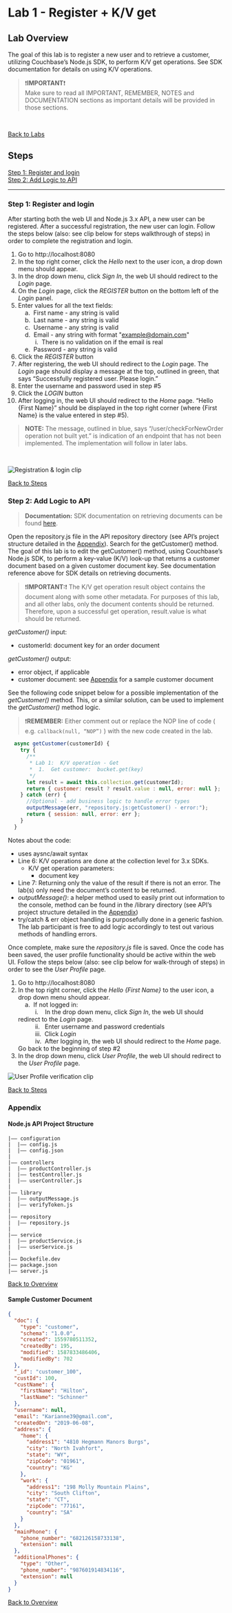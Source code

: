 # Lab 1 - Register + K/V get

## Lab Overview

The goal of this lab is to register a new user and to retrieve a customer, utilizing Couchbase’s Node.js SDK, to perform K/V get operations.   See SDK documentation for details on using K/V operations.

>:exclamation:**IMPORTANT**:exclamation:<br> Make sure to read all IMPORTANT, REMEMBER, NOTES and DOCUMENTATION sections as important details will be provided in those sections.

<br>

[Back to Labs](./windows_labs.md)<br> 

## Steps

[Step 1: Register and login](#step-1-regist-and-login)<br> 
[Step 2: Add Logic to API](#step-2-add-logic-to-api)<br> 

***

### Step 1: Register and login

After starting both the web UI and Node.js 3.x API, a new user can be registered.  After a successful registration, the new user can login.  Follow the steps below (also:  see clip below for steps walkthrough of steps) in order to complete the registration and login.

1. Go to http://localhost:8080
2. In the top right corner, click the *Hello* next to the user icon, a drop down menu should appear.
3. In the drop down menu, click *Sign In*, the web UI should redirect to the *Login* page.
4. On the *Login* page, click the *REGISTER* button on the bottom left of the *Login* panel.
5. Enter values for all the text fields:<br> 
&nbsp;&nbsp;&nbsp;&nbsp;a.&nbsp;&nbsp;First name - any string is valid<br> 
&nbsp;&nbsp;&nbsp;&nbsp;b.&nbsp;&nbsp;Last name - any string is valid<br> 
&nbsp;&nbsp;&nbsp;&nbsp;c.&nbsp;&nbsp;Username - any string is valid<br> 
&nbsp;&nbsp;&nbsp;&nbsp;d.&nbsp;&nbsp;Email - any string with format "example@domain.com"<br> 
&nbsp;&nbsp;&nbsp;&nbsp;&nbsp;&nbsp;&nbsp;&nbsp;&nbsp;&nbsp;i.&nbsp;&nbsp;There is no validation on if the email is real<br> 
&nbsp;&nbsp;&nbsp;&nbsp;e.&nbsp;&nbsp;Password - any string is valid<br> 
6. Click the *REGISTER* button
7. After registering, the web UI should redirect to the *Login* page.  The *Login* page should display a message at the top, outlined in green, that says “Successfully registered user.  Please login.”
8. Enter the username and password used in step #5
9. Click the *LOGIN* button
10. After logging in, the web UI should redirect to the *Home* page.  “Hello {First Name}” should be displayed in the top right corner (where {First Name} is the value entered in step #5).

>**NOTE:**  The message, outlined in blue, says “/user/checkForNewOrder operation not built yet.” is indication of an endpoint that has not been implemented.  The implementation will follow in later labs.
<br> 

![Registration & login clip](./images/registration_login.gif)

[Back to Steps](#steps)<br> 

### Step 2: Add Logic to API

>**Documentation:**  SDK documentation on retrieving documents can be found [here](https://docs.couchbase.com/nodejs-sdk/current/howtos/kv-operations.html#retrieving-full-documents).

Open the repository.js file in the API repository directory (see API’s project structure detailed in the [Appendix](#nodejs-api-project-structure)).  Search for the getCustomer() method.  The goal of this lab is to edit the getCustomer() method, using Couchbase’s Node.js SDK, to perform a key-value (K/V) look-up that returns a customer document based on a given customer document key.  See documentation reference above for SDK details on retrieving documents.

>:exclamation:**IMPORTANT:**:exclamation: The K/V get operation result object contains the document along with some other metadata.  For purposes of this lab, and all other labs, only the document contents should be returned.  Therefore, upon a successful get operation, result.value is what should be returned.

*getCustomer()* input:
- customerId:  document key for an order document

*getCustomer()* output:
- error object, if applicable
- customer document:  see [Appendix](#sample-customer-document) for a sample customer document

See the following code snippet below for a possible implementation of the *getCustomer()* method.  This, or a similar solution, can be used to implement the *getCustomer()* method logic.  

>:exclamation:**REMEMBER:**  Either comment out or replace the NOP line of code ( e.g. ```callback(null, “NOP”)``` ) with the new code created in the lab.

```javascript
  async getCustomer(customerId) {
    try {
      /**
       * Lab 1:  K/V operation - Get
       *  1.  Get customer:  bucket.get(key)
       */
      let result = await this.collection.get(customerId);
      return { customer: result ? result.value : null, error: null };
    } catch (err) {
      //Optional - add business logic to handle error types
      outputMessage(err, "repository.js:getCustomer() - error:");
      return { session: null, error: err };
    }
  }
```

Notes about the code:
- uses aysnc/await syntax
- Line 6:  K/V operations are done at the collection level for 3.x SDKs.
  + K/V get operation parameters:
    * document key
- Line 7:  Returning only the value of the result if there is not an error.  The lab(s) only need the document’s content to be returned.
- *outputMessage()*:  a helper method used to easily print out information to the console, method can be found in the /library directory (see API’s project structure detailed in the [Appendix](#nodejs-api-project-structure))
- try/catch & err object handling is purposefully done in a generic fashion.  The lab participant is free to add logic accordingly to test out various methods of handling errors.

Once complete, make sure the *repository.js* file is saved.  Once the code has been saved, the user profile functionality should be active within the web UI.   Follow the steps below (also:  see clip below for walk-through of steps) in order to see the *User Profile* page.

1. Go to http://localhost:8080
2. In the top right corner, click the *Hello {First Name}* to the user icon, a drop down menu should appear.<br> 
&nbsp;&nbsp;&nbsp;&nbsp;a.&nbsp;&nbsp;If not logged in:<br> 
&nbsp;&nbsp;&nbsp;&nbsp;&nbsp;&nbsp;&nbsp;&nbsp;&nbsp;&nbsp;i.&nbsp;&nbsp;&nbsp;&nbsp;In the drop down menu, click *Sign In*, the web UI should redirect to the *Login* page.<br> 
&nbsp;&nbsp;&nbsp;&nbsp;&nbsp;&nbsp;&nbsp;&nbsp;&nbsp;&nbsp;ii.&nbsp;&nbsp;&nbsp;Enter username and password credentials<br> 
&nbsp;&nbsp;&nbsp;&nbsp;&nbsp;&nbsp;&nbsp;&nbsp;&nbsp;&nbsp;iii.&nbsp;&nbsp;Click *Login*<br> 
&nbsp;&nbsp;&nbsp;&nbsp;&nbsp;&nbsp;&nbsp;&nbsp;&nbsp;&nbsp;iv.&nbsp;&nbsp;After logging in, the web UI should redirect to the *Home* page.  Go back to the beginning of step #2<br> 
3. In the drop down menu, click *User Profile*, the web UI should redirect to the *User Profile* page.

![User Profile verification clip](./images/user_profile.gif)

[Back to Steps](#steps)<br> 

### Appendix
#### Node.js API Project Structure

```
|—— configuration
|  |—— config.js
|  |—— config.json
|
|—— controllers
|  |—— productController.js
|  |—— testController.js
|  |—— userController.js
|
|—— library
|  |—— outputMessage.js
|  |—— verifyToken.js
|
|—— repository
|  |—— repository.js
|
|—— service
|  |—— productService.js
|  |—— userService.js
|
|—— Dockefile.dev
|—— package.json
|—— server.js
```

[Back to Overview](#lab-overview)<br> 

#### Sample Customer Document

```json
{
  "doc": {
    "type": "customer",
    "schema": "1.0.0",
    "created": 1559780511352,
    "createdBy": 195,
    "modified": 1587833486406,
    "modifiedBy": 702
  },
  "_id": "customer_100",
  "custId": 100,
  "custName": {
    "firstName": "Hilton",
    "lastName": "Schinner"
  },
  "username": null,
  "email": "Karianne39@gmail.com",
  "createdOn": "2019-06-08",
  "address": {
    "home": {
      "address1": "4810 Hegmann Manors Burgs",
      "city": "North Ivahfort",
      "state": "WY",
      "zipCode": "01961",
      "country": "KG"
    },
    "work": {
      "address1": "198 Molly Mountain Plains",
      "city": "South Clifton",
      "state": "CT",
      "zipCode": "77161",
      "country": "SA"
    }
  },
  "mainPhone": {
    "phone_number": "682126158733138",
    "extension": null
  },
  "additionalPhones": {
    "type": "Other",
    "phone_number": "987601914834116",
    "extension": null
  }
}

```

[Back to Overview](#lab-overview)<br> 
